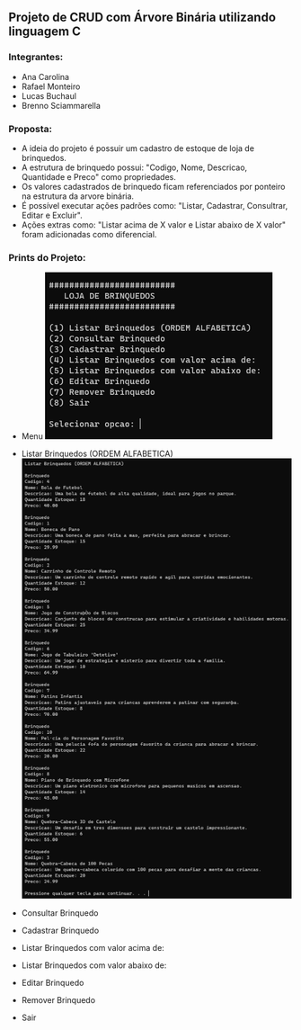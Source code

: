 ## Projeto de CRUD com Árvore Binária utilizando linguagem C

### Integrantes:
- Ana Carolina
- Rafael Monteiro
- Lucas Buchaul
- Brenno Sciammarella

### Proposta:
- A ideia do projeto é possuir um cadastro de estoque de loja de brinquedos.
- A estrutura de brinquedo possui: "Codigo, Nome, Descricao, Quantidade e Preco" como propriedades.
- Os valores cadastrados de brinquedo ficam referenciados por ponteiro na estrutura da arvore binária.
- É possível executar ações padrões como: "Listar, Cadastrar, Consultrar, Editar e Excluir".
- Ações extras como: "Listar acima de X valor e Listar abaixo de X valor" foram adicionadas como diferencial.

### Prints do Projeto:

- Menu
  ![Menu](./assets/Menu.png)

- Listar Brinquedos (ORDEM ALFABETICA)
  ![Carga_Inicial](./assets/Cadastro_Inicial.png)

- Consultar Brinquedo
- Cadastrar Brinquedo
- Listar Brinquedos com valor acima de:
- Listar Brinquedos com valor abaixo de:
- Editar Brinquedo
- Remover Brinquedo
- Sair
